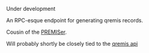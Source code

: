 Under development

An RPC-esque endpoint for generating qremis records.

Cousin of the [PREMISer](https://github.com/uchicago-library/PREMISer).

Will probably shortly be closely tied to the [qremis api](https://github.com/bnbalsamo/qremis_api)

